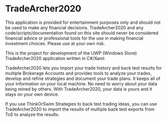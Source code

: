 # TradeArcher2020
This application is provided for entertainment purposes only and should not be used to make any financial decisions.  TradeArcher2020 and any code/scripts/documentation found on this site should never be considered financial advice or professional tools for the use in making financial investment choices.  Please use at your own risk.  

This is the project for development of the UWP (Windows Store) TradeArcher2020 application written in C#/Xaml.

TradeArcher2020 lets you import your trade history and back test results for multiple Brokerage Accounts and provides tools to analyze your trades, develop and refine strategies and document your trade plans.  It keeps all of your information on your local machine.  No need to worry about your data being mined by others.  With TradeArcher2020, your data is yours and it stays on your own device.  

If you use ThinkOrSwim Strategies to back test trading ideas, you can use TradeArcher2020 to import the results of multiple back test exports from ToS to analyze the results.  
